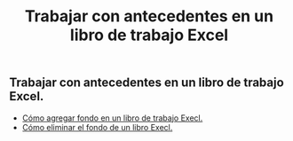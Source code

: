 ﻿---
title: Trabajar con antecedentes en un libro de trabajo Excel
second_title: Aspose.Cells Cloud Documen
linktitle: Fondo
type: docs
url: /es/workbook/background/
keywords: Working with background an Excel workbook
description: Aspose.Cells Cloud REST API admite el trabajo en segundo plano en un libro de trabajo Excel. SDK admite tipos de lenguajes de desarrollo. Incluyen Android, C#, Go, Java, NodeJS, Perl, PHP, Python, Ruby y Swift.
weight: 100
---
## Trabajar con antecedentes en un libro de trabajo Excel.

- [Cómo agregar fondo en un libro de trabajo Execl.](/cells/es/workbook/background/add/)
- [Cómo eliminar el fondo de un libro Execl.](/cells/es/workbook/background/delete/)
